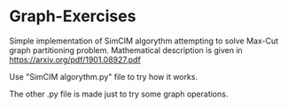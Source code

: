 # Graph-Exercises

Simple implementation of SimCIM algorythm attempting to solve Max-Cut graph partitioning problem. 
Mathematical description is given in https://arxiv.org/pdf/1901.08927.pdf

Use "SimCIM algorythm.py" file to try how it works.

The other .py file is made just to try some graph operations.
